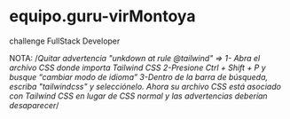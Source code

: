 # equipo.guru-virMontoya
challenge FullStack Developer

NOTA:
/*Quitar advertencia "unkdown at rule @tailwind" => 
1- Abra el archivo CSS donde importa Tailwind CSS
2-Presione Ctrl + Shift + P y busque “cambiar modo de idioma”
3-Dentro de la barra de búsqueda, escriba "tailwindcss" y selecciónelo.
Ahora su archivo CSS está asociado con Tailwind CSS en lugar de CSS normal y las advertencias deberían desaparecer*/